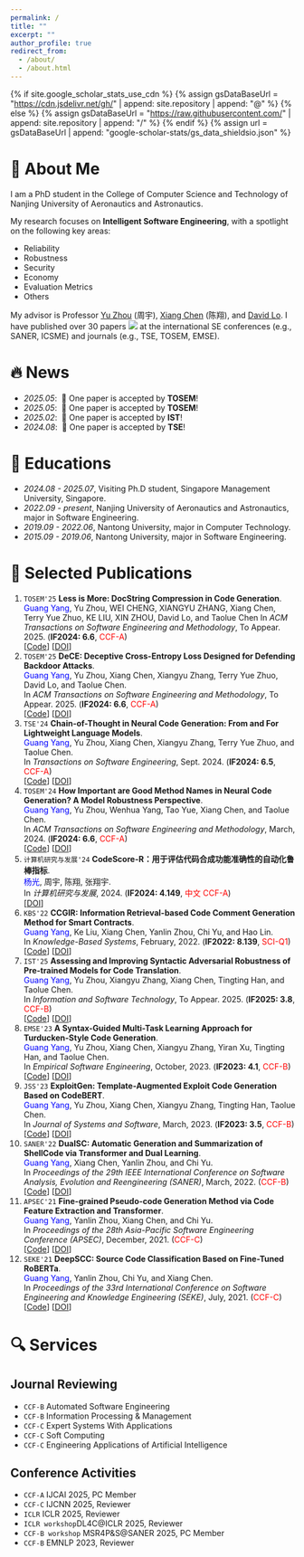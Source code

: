 ```yaml
---
permalink: /
title: ""
excerpt: ""
author_profile: true
redirect_from: 
  - /about/
  - /about.html
---
```



{% if site.google_scholar_stats_use_cdn %}
{% assign gsDataBaseUrl = "https://cdn.jsdelivr.net/gh/" | append: site.repository | append: "@" %}
{% else %}
{% assign gsDataBaseUrl = "https://raw.githubusercontent.com/" | append: site.repository | append: "/" %}
{% endif %}
{% assign url = gsDataBaseUrl | append: "google-scholar-stats/gs_data_shieldsio.json" %}

<span class='anchor' id='about-me'></span>

# 👀 About Me

I am a PhD student in the College of Computer Science and Technology of Nanjing University of Aeronautics and Astronautics.

My research focuses on **Intelligent Software Engineering**, with a spotlight on the following key areas: 

- Reliability 
- Robustness 
- Security 
- Economy 
- Evaluation Metrics 
- Others

My advisor is Professor [Yu Zhou](https://csyuzhou.github.io/) (周宇),  [Xiang Chen](https://smartse.github.io/) (陈翔), and [David Lo](http://www.mysmu.edu/faculty/davidlo/).
I have published over 30 papers <a href='https://scholar.google.com/citations?user=JFoOXQwAAAAJ'><img src="https://img.shields.io/endpoint?url={{ url | url_encode }}&logo=Google%20Scholar&labelColor=f6f6f6&color=9cf&style=flat&label=citations"></a> at the international SE conferences (e.g., SANER, ICSME) and journals (e.g., TSE, TOSEM, EMSE).

# 🔥 News
- *2025.05*: &nbsp;🎉 One paper is accepted by **TOSEM**!
- *2025.05*: &nbsp;🎉 One paper is accepted by **TOSEM**!
- *2025.02*: &nbsp;🎉 One paper is accepted by **IST**!
- *2024.08*: &nbsp;🎉 One paper is accepted by **TSE**!

# 📖 Educations
- *2024.08 - 2025.07*, Visiting Ph.D student, Singapore Management University, Singapore.
- *2022.09 - present*, Nanjing University of Aeronautics and Astronautics, major in Software Engineering. 
- *2019.09 - 2022.06*, Nantong University, major in Computer Technology.
- *2015.09 - 2019.06*, Nantong University, major in Software Engineering.
  
# 📝 Selected Publications
1. ``TOSEM'25`` **Less is More: DocString Compression in Code Generation**.  
    <span style="color:blue">Guang Yang</span>, Yu Zhou, WEI CHENG, XIANGYU ZHANG, Xiang Chen, Terry Yue Zhuo, KE LIU, XIN ZHOU, David Lo, and Taolue Chen
    In *ACM Transactions on Software Engineering and Methodology*, To Appear. 2025. (__IF2024: 6.6__, <span style="color:red">CCF-A</span>)   
    [[Code](https://github.com/NTDXYG/ShortenDoc)]
    [[DOI]()]
2. ``TOSEM'25`` **DeCE: Deceptive Cross-Entropy Loss Designed for Defending Backdoor Attacks**.  
    <span style="color:blue">Guang Yang</span>, Yu Zhou, Xiang Chen, Xiangyu Zhang, Terry Yue Zhuo, David Lo, and Taolue Chen.   
    In *ACM Transactions on Software Engineering and Methodology*, To Appear. 2025. (__IF2024: 6.6__, <span style="color:red">CCF-A</span>)   
    [[Code](https://github.com/NTDXYG/DeCE)]
    [[DOI]()]
3. ``TSE'24`` **Chain-of-Thought in Neural Code Generation: From and For Lightweight Language Models**.  
    <span style="color:blue">Guang Yang</span>, Yu Zhou, Xiang Chen, Xiangyu Zhang, Terry Yue Zhuo, and Taolue Chen.   
    In *Transactions on Software Engineering*, Sept. 2024. (__IF2024: 6.5__, <span style="color:red">CCF-A</span>)   
    [[Code](https://github.com/NTDXYG/COTTON)]
    [[DOI](https://doi.org/10.1109/TSE.2024.3440503)]
4. ``TOSEM'24`` **How Important are Good Method Names in Neural Code Generation? A Model Robustness Perspective**.  
    <span style="color:blue">Guang Yang</span>, Yu Zhou, Wenhua Yang, Tao Yue, Xiang Chen, and Taolue Chen.  
    In *ACM Transactions on Software Engineering and Methodology*, March, 2024. (__IF2024: 6.6__, <span style="color:red">CCF-A</span>)   
    [[Code](https://github.com/NTDXYG/RADAR)]
    [[DOI](https://dl.acm.org/doi/10.1145/3630010)]
5. ``计算机研究与发展'24`` **CodeScore-R：用于评估代码合成功能准确性的自动化鲁棒指标**.  
    <span style="color:blue">杨光</span>, 周宇, 陈翔,  张翔宇.  
    In *计算机研究与发展*, 2024. (__IF2024: 4.149__, <span style="color:red">中文 CCF-A</span>)   
    [[DOI](https://doi.org/10.7544/issn1000-1239.202330715)]
6. ``KBS'22`` **CCGIR: Information Retrieval-based Code Comment Generation Method for Smart Contracts**.  
    <span style="color:blue">Guang Yang</span>, Ke Liu, Xiang Chen, Yanlin Zhou, Chi Yu, and Hao Lin.  
    In *Knowledge-Based Systems*, February, 2022. (__IF2022: 8.139__, <span style="color:red">SCI-Q1</span>)   
    [[Code](https://github.com/NTDXYG/CCGIR)]
    [[DOI](https://doi.org/10.1016/j.knosys.2021.107858)]
7. ``IST'25`` **Assessing and Improving Syntactic Adversarial Robustness of Pre-trained Models for Code Translation**.  
    <span style="color:blue">Guang Yang</span>, Yu Zhou, Xiangyu Zhang, Xiang Chen, Tingting Han, and Taolue Chen.  
    In *Information and Software Technology*, To Appear. 2025. (__IF2025: 3.8__, <span style="color:red">CCF-B</span>)   
    [[Code](https://github.com/NTDXYG/COTR)]
    [[DOI]()]
8. ``EMSE'23`` **A Syntax-Guided Multi-Task Learning Approach for Turducken-Style Code Generation**.  
    <span style="color:blue">Guang Yang</span>, Yu Zhou, Xiang Chen, Xiangyu Zhang, Yiran Xu, Tingting Han, and Taolue Chen.  
    In *Empirical Software Engineering*, October, 2023. (__IF2023: 4.1__, <span style="color:red">CCF-B</span>)   
    [[Code](https://github.com/NTDXYG/TurduckenGen)]
    [[DOI](https://doi.org/10.1007/s10664-023-10372-1)]
9. ``JSS'23`` **ExploitGen: Template-Augmented Exploit Code Generation Based on CodeBERT**.  
    <span style="color:blue">Guang Yang</span>, Yu Zhou, Xiang Chen, Xiangyu Zhang, Tingting Han, Taolue Chen.  
    In *Journal of Systems and Software*, March, 2023. (__IF2023: 3.5__, <span style="color:red">CCF-B</span>)   
    [[Code](https://github.com/NTDXYG/ExploitGen)]
    [[DOI](https://doi.org/10.1016/j.jss.2022.111577)]
10. ``SANER'22`` **DualSC: Automatic Generation and Summarization of ShellCode via Transformer and Dual Learning**.  
    <span style="color:blue">Guang Yang</span>, Xiang Chen, Yanlin Zhou, and Chi Yu.  
    In *Proceedings of the 29th IEEE International Conference on Software Analysis, Evolution and Reengineering (SANER)*, March, 2022. (<span style="color:red">CCF-B</span>)  
    [[Code](https://github.com/NTDXYG/DualSC)]
    [[DOI](https://doi.org/10.1109/SANER53432.2022.00052)]
11. ``APSEC'21`` **Fine-grained Pseudo-code Generation Method via Code Feature Extraction and Transformer**.  
     <span style="color:blue">Guang Yang</span>, Yanlin Zhou, Xiang Chen, and Chi Yu.  
     In *Proceedings of the 28th Asia-Pacific Software Engineering Conference (APSEC)*, December, 2021. (<span style="color:red">CCF-C</span>)   
     [[Code](https://github.com/NTDXYG/DeepPseudo)]
     [[DOI](https://doi.org/10.1109/APSEC53868.2021.00029)]
12. ``SEKE'21`` **DeepSCC: Source Code Classification Based on Fine-Tuned RoBERTa**.  
      <span style="color:blue">Guang Yang</span>, Yanlin Zhou, Chi Yu, and Xiang Chen.  
      In *Proceedings of the 33rd International Conference on Software Engineering and Knowledge Engineering (SEKE)*, July, 2021. (<span style="color:red">CCF-C</span>)   
      [[Code](https://github.com/NTDXYG/DeepPseudo)]
      [[DOI](https://doi.org/10.18293/seke2021-005)]

# 🔍 Services

## Journal Reviewing

- ``CCF-B`` Automated Software Engineering
- ``CCF-B`` Information Processing & Management
- ``CCF-C`` Expert Systems With Applications
- ``CCF-C`` Soft Computing
- ``CCF-C`` Engineering Applications of Artificial Intelligence

## Conference Activities

- ``CCF-A`` IJCAI 2025, PC Member
- ``CCF-C`` IJCNN 2025, Reviewer
- ``ICLR`` ICLR 2025, Reviewer
- ``ICLR workshop``DL4C@ICLR 2025, Reviewer
- ``CCF-B workshop`` MSR4P&S@SANER 2025, PC Member
- ``CCF-B`` EMNLP 2023, Reviewer
